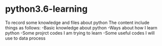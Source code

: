 # python3.6-learning
To record some knowledge and files about python
The content include things as follows:
  -Basic knowledge about python
  -Ways about how I learn python
  -Some projrct codes I am trying to learn
  -Some useful codes I will use to data process
